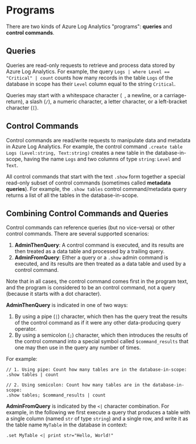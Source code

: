 # Programs

There are two kinds of Azure Log Analytics "programs": **queries** and **control commands**.

## Queries

Queries are read-only requests to retrieve and process data stored by Azure Log Analytics.
For example, the query `Logs | where Level == "Critical" | count` counts how many
records in the table `Logs` of the database in scope has their `Level` column equal
to the string `Critical`.

Queries may start with a whitespace character (` `, a newline, or a carriage-return),
a slash (`/`), a numeric character, a letter character, or a left-bracket character
(`[`).

## Control Commands

Control commands are read/write requests to manipulate data and metadata
in Azure Log Analytics. For example, the control command
`.create table Logs (Level:string, Text:string)` creates a new
table in the database-in-scope, having the name `Logs` and two columns of type `string`:
`Level` and `Text`.

All control commands that start with the text `.show` form together a special read-only subset of control
commands (sometimes called **metadata queries**). For example, the `.show tables`
control command/metadata query returns a list of all the tables in the database-in-scope.

## Combining Control Commands and Queries

Control commands can reference queries (but no vice-versa) or other control commands.
There are several supported scenarios:

1. **AdminThenQuery**: A control command is executed, and its results are then treated as a data table
   and processed by a trailing query.
2. **AdminFromQuery**: Either a query or a `.show` admin command is executed, and its results are then treated as a data table
   and used by a control command.

Note that in all cases, the control command comes first in the program text,
and the program is considered to be an control command, not a query (because
it starts with a dot character).

**AdminThenQuery** is indicated in one of two ways:

1. By using a pipe (`|`) character, which then has the query treat the results of the
   control command as if it were any other data-producing query operator.
2. By using a semicolon (`;`) character, which then introduces the results of the
   control command into a special symbol called `$command_results` that one may then
   use in the query any number of times.

For example:

<!-- csl -->
```
// 1. Using pipe: Count how many tables are in the database-in-scope:
.show tables | count

// 2. Using semicolon: Count how many tables are in the database-in-scope:
.show tables; $command_results | count
```

**AdminFromQuery** is indicated by the `<|` character combination. For example,
in the following we first execute a query that produces a table with a single
column (named `str` of type `string`) and a single row, and write it as the table
name `MyTable` in the database in context:

<!-- csl -->
```
.set MyTable <| print str="Hello, World!"
```
